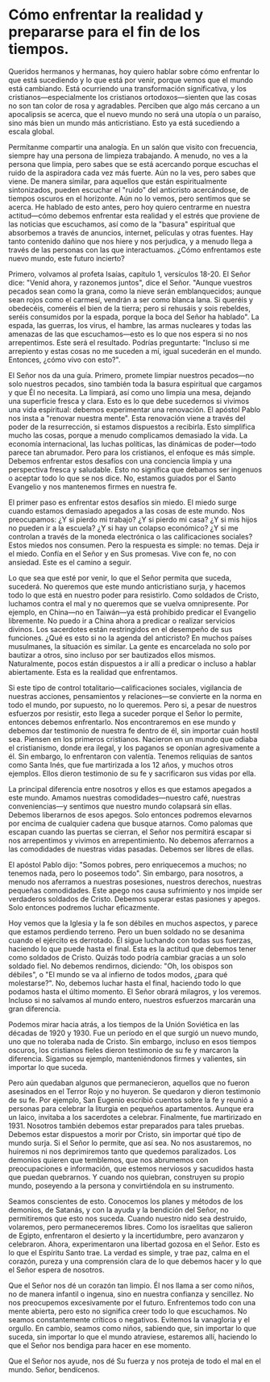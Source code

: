 # Cómo enfrentar la realidad y prepararse para el fin de los tiempos.  

Queridos hermanos y hermanas, hoy quiero hablar sobre cómo enfrentar lo que está sucediendo y lo que está por venir, porque vemos que el mundo está cambiando. Está ocurriendo una transformación significativa, y los cristianos—especialmente los cristianos ortodoxos—sienten que las cosas no son tan color de rosa y agradables. Perciben que algo más cercano a un apocalipsis se acerca, que el nuevo mundo no será una utopía o un paraíso, sino más bien un mundo más anticristiano. Esto ya está sucediendo a escala global.  

Permítanme compartir una analogía. En un salón que visito con frecuencia, siempre hay una persona de limpieza trabajando. A menudo, no ves a la persona que limpia, pero sabes que se está acercando porque escuchas el ruido de la aspiradora cada vez más fuerte. Aún no la ves, pero sabes que viene. De manera similar, para aquellos que están espiritualmente sintonizados, pueden escuchar el "ruido" del anticristo acercándose, de tiempos oscuros en el horizonte. Aún no lo vemos, pero sentimos que se acerca. He hablado de esto antes, pero hoy quiero centrarme en nuestra actitud—cómo debemos enfrentar esta realidad y el estrés que proviene de las noticias que escuchamos, así como de la "basura" espiritual que absorbemos a través de anuncios, internet, películas y otras fuentes. Hay tanto contenido dañino que nos hiere y nos perjudica, y a menudo llega a través de las personas con las que interactuamos. ¿Cómo enfrentamos este nuevo mundo, este futuro incierto?  

Primero, volvamos al profeta Isaías, capítulo 1, versículos 18-20. El Señor dice: "Venid ahora, y razonemos juntos", dice el Señor. "Aunque vuestros pecados sean como la grana, como la nieve serán emblanquecidos; aunque sean rojos como el carmesí, vendrán a ser como blanca lana. Si queréis y obedecéis, comeréis el bien de la tierra; pero si rehusáis y sois rebeldes, seréis consumidos por la espada, porque la boca del Señor ha hablado". La espada, las guerras, los virus, el hambre, las armas nucleares y todas las amenazas de las que escuchamos—esto es lo que nos espera si no nos arrepentimos. Este será el resultado. Podrías preguntarte: "Incluso si me arrepiento y estas cosas no me suceden a mí, igual sucederán en el mundo. Entonces, ¿cómo vivo con esto?".  

El Señor nos da una guía. Primero, promete limpiar nuestros pecados—no solo nuestros pecados, sino también toda la basura espiritual que cargamos y que Él no necesita. La limpiará, así como uno limpia una mesa, dejando una superficie fresca y clara. Esto es lo que debe sucedernos si vivimos una vida espiritual: debemos experimentar una renovación. El apóstol Pablo nos insta a "renovar nuestra mente". Esta renovación viene a través del poder de la resurrección, si estamos dispuestos a recibirla. Esto simplifica mucho las cosas, porque a menudo complicamos demasiado la vida. La economía internacional, las luchas políticas, las dinámicas de poder—todo parece tan abrumador. Pero para los cristianos, el enfoque es más simple. Debemos enfrentar estos desafíos con una conciencia limpia y una perspectiva fresca y saludable. Esto no significa que debamos ser ingenuos o aceptar todo lo que se nos dice. No, estamos guiados por el Santo Evangelio y nos mantenemos firmes en nuestra fe.  

El primer paso es enfrentar estos desafíos sin miedo. El miedo surge cuando estamos demasiado apegados a las cosas de este mundo. Nos preocupamos: ¿Y si pierdo mi trabajo? ¿Y si pierdo mi casa? ¿Y si mis hijos no pueden ir a la escuela? ¿Y si hay un colapso económico? ¿Y si me controlan a través de la moneda electrónica o las calificaciones sociales? Estos miedos nos consumen. Pero la respuesta es simple: no temas. Deja ir el miedo. Confía en el Señor y en Sus promesas. Vive con fe, no con ansiedad. Este es el camino a seguir.  

Lo que sea que esté por venir, lo que el Señor permita que suceda, sucederá. No queremos que este mundo anticristiano surja, y hacemos todo lo que está en nuestro poder para resistirlo. Como soldados de Cristo, luchamos contra el mal y no queremos que se vuelva omnipresente. Por ejemplo, en China—no en Taiwán—ya está prohibido predicar el Evangelio libremente. No puedo ir a China ahora a predicar o realizar servicios divinos. Los sacerdotes están restringidos en el desempeño de sus funciones. ¿Qué es esto si no la agenda del anticristo? En muchos países musulmanes, la situación es similar. La gente es encarcelada no solo por bautizar a otros, sino incluso por ser bautizados ellos mismos. Naturalmente, pocos están dispuestos a ir allí a predicar o incluso a hablar abiertamente. Esta es la realidad que enfrentamos.  

Si este tipo de control totalitario—calificaciones sociales, vigilancia de nuestras acciones, pensamientos y relaciones—se convierte en la norma en todo el mundo, por supuesto, no lo queremos. Pero si, a pesar de nuestros esfuerzos por resistir, esto llega a suceder porque el Señor lo permite, entonces debemos enfrentarlo. Nos encontraremos en ese mundo y debemos dar testimonio de nuestra fe dentro de él, sin importar cuán hostil sea. Piensen en los primeros cristianos. Nacieron en un mundo que odiaba el cristianismo, donde era ilegal, y los paganos se oponían agresivamente a él. Sin embargo, lo enfrentaron con valentía. Tenemos reliquias de santos como Santa Inés, que fue martirizada a los 12 años, y muchos otros ejemplos. Ellos dieron testimonio de su fe y sacrificaron sus vidas por ella.  

La principal diferencia entre nosotros y ellos es que estamos apegados a este mundo. Amamos nuestras comodidades—nuestro café, nuestras conveniencias—y sentimos que nuestro mundo colapsará sin ellas. Debemos liberarnos de esos apegos. Solo entonces podremos elevarnos por encima de cualquier cadena que busque atarnos. Como palomas que escapan cuando las puertas se cierran, el Señor nos permitirá escapar si nos arrepentimos y vivimos en arrepentimiento. No debemos aferrarnos a las comodidades de nuestras vidas pasadas. Debemos ser libres de ellas.  

El apóstol Pablo dijo: "Somos pobres, pero enriquecemos a muchos; no tenemos nada, pero lo poseemos todo". Sin embargo, para nosotros, a menudo nos aferramos a nuestras posesiones, nuestros derechos, nuestras pequeñas comodidades. Este apego nos causa sufrimiento y nos impide ser verdaderos soldados de Cristo. Debemos superar estas pasiones y apegos. Solo entonces podremos luchar eficazmente.

Hoy vemos que la Iglesia y la fe son débiles en muchos aspectos, y parece que estamos perdiendo terreno. Pero un buen soldado no se desanima cuando el ejército es derrotado. Él sigue luchando con todas sus fuerzas, haciendo lo que puede hasta el final. Esta es la actitud que debemos tener como soldados de Cristo. Quizás todo podría cambiar gracias a un solo soldado fiel. No debemos rendirnos, diciendo: "Oh, los obispos son débiles", o "El mundo se va al infierno de todos modos, ¿para qué molestarse?". No, debemos luchar hasta el final, haciendo todo lo que podamos hasta el último momento. El Señor obrará milagros, y los veremos. Incluso si no salvamos al mundo entero, nuestros esfuerzos marcarán una gran diferencia.

Podemos mirar hacia atrás, a los tiempos de la Unión Soviética en las décadas de 1920 y 1930. Fue un período en el que surgió un nuevo mundo, uno que no toleraba nada de Cristo. Sin embargo, incluso en esos tiempos oscuros, los cristianos fieles dieron testimonio de su fe y marcaron la diferencia. Sigamos su ejemplo, manteniéndonos firmes y valientes, sin importar lo que suceda.

Pero aún quedaban algunos que permanecieron, aquellos que no fueron asesinados en el Terror Rojo y no huyeron. Se quedaron y dieron testimonio de su fe. Por ejemplo, San Eugenio escribió cuentos sobre la fe y reunió a personas para celebrar la liturgia en pequeños apartamentos. Aunque era un laico, invitaba a los sacerdotes a celebrar. Finalmente, fue martirizado en 1931. Nosotros también debemos estar preparados para tales pruebas. Debemos estar dispuestos a morir por Cristo, sin importar qué tipo de mundo surja. Si el Señor lo permite, que así sea. No nos asustaremos, no huiremos ni nos deprimiremos tanto que quedemos paralizados. Los demonios quieren que temblemos, que nos abrumemos con preocupaciones e información, que estemos nerviosos y sacudidos hasta que puedan quebrarnos. Y cuando nos quiebran, construyen su propio mundo, poseyendo a la persona y convirtiéndola en su instrumento.

Seamos conscientes de esto. Conocemos los planes y métodos de los demonios, de Satanás, y con la ayuda y la bendición del Señor, no permitiremos que esto nos suceda. Cuando nuestro nido sea destruido, volaremos, pero permaneceremos libres. Como los israelitas que salieron de Egipto, enfrentaron el desierto y la incertidumbre, pero avanzaron y celebraron. Ahora, experimentaron una libertad gozosa en el Señor. Esto es lo que el Espíritu Santo trae. La verdad es simple, y trae paz, calma en el corazón, pureza y una comprensión clara de lo que debemos hacer y lo que el Señor espera de nosotros.

Que el Señor nos dé un corazón tan limpio. Él nos llama a ser como niños, no de manera infantil o ingenua, sino en nuestra confianza y sencillez. No nos preocupemos excesivamente por el futuro. Enfrentemos todo con una mente abierta, pero esto no significa creer todo lo que escuchamos. No seamos constantemente críticos o negativos. Evitemos la vanagloria y el orgullo. En cambio, seamos como niños, sabiendo que, sin importar lo que suceda, sin importar lo que el mundo atraviese, estaremos allí, haciendo lo que el Señor nos bendiga para hacer en ese momento.

Que el Señor nos ayude, nos dé Su fuerza y nos proteja de todo el mal en el mundo. Señor, bendícenos.

